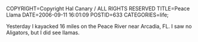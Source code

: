 COPYRIGHT=Copyright Hal Canary / ALL RIGHTS RESERVED
TITLE=Peace Llama
DATE=2006-09-11 16:01:09
POSTID=633
CATEGORIES=life;

Yesterday I kayacked 16 miles on the Peace River near Arcadia, FL. I saw no Aligators, but I did see llamas.
